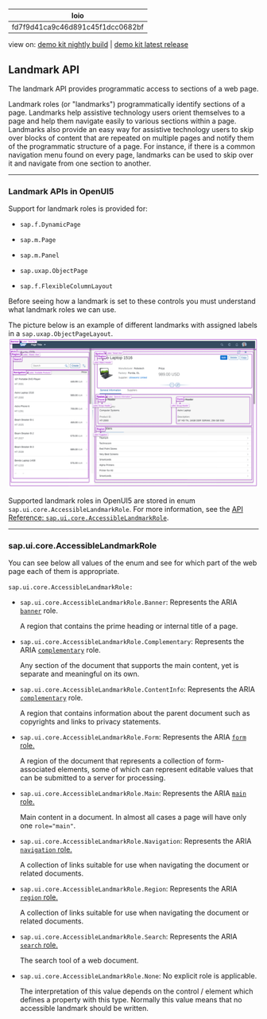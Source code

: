 <!-- loiofd7f9d41ca9c46d891c45f1dcc0682bf -->

| loio |
| -----|
| fd7f9d41ca9c46d891c45f1dcc0682bf |

<div id="loio">

view on: [demo kit nightly build](https://openui5nightly.hana.ondemand.com/#/topic/fd7f9d41ca9c46d891c45f1dcc0682bf) | [demo kit latest release](https://openui5.hana.ondemand.com/#/topic/fd7f9d41ca9c46d891c45f1dcc0682bf)</div>

## Landmark API

The landmark API provides programmatic access to sections of a web page.

Landmark roles \(or "landmarks"\) programmatically identify sections of a page. Landmarks help assistive technology users orient themselves to a page and help them navigate easily to various sections within a page. Landmarks also provide an easy way for assistive technology users to skip over blocks of content that are repeated on multiple pages and notify them of the programmatic structure of a page. For instance, if there is a common navigation menu found on every page, landmarks can be used to skip over it and navigate from one section to another.

***

<a name="loiofd7f9d41ca9c46d891c45f1dcc0682bf__section_vft_ghf_fqb"/>

### Landmark APIs in OpenUI5

Support for landmark roles is provided for:

-   `sap.f.DynamicPage`

-   `sap.m.Page`
-   `sap.m.Panel`
-   `sap.uxap.ObjectPage`
-   `sap.f.FlexibleColumnLayout`

Before seeing how a landmark is set to these controls you must understand what landmark roles we can use.

The picture below is an example of different landmarks with assigned labels in a `sap.uxap.ObjectPageLayout`. ![](loio77cb16f93da74644abdf68296651f7bf_Source1.png)

Supported landmark roles in OpenUI5 are stored in enum `sap.ui.core.AccessibleLandmarkRole`. For more information, see the [API Reference: `sap.ui.core.AccessibleLandmarkRole`](https://openui5.hana.ondemand.com/#/api/sap.ui.core.AccessibleLandmarkRole). 

***

<a name="loiofd7f9d41ca9c46d891c45f1dcc0682bf__section_jx5_b5b_jqb"/>

### sap.ui.core.AccessibleLandmarkRole

You can see below all values of the enum and see for which part of the web page each of them is appropriate.

`sap.ui.core.AccessibleLandmarkRole:`

-   `sap.ui.core.AccessibleLandmarkRole.Banner`: Represents the ARIA [`banner`](https://www.w3.org/TR/wai-aria/#banner) role.

    A region that contains the prime heading or internal title of a page.

-   `sap.ui.core.AccessibleLandmarkRole.Complementary`: Represents the ARIA [`complementary`](https://www.w3.org/TR/wai-aria/#complementary) role.

    Any section of the document that supports the main content, yet is separate and meaningful on its own.

-   `sap.ui.core.AccessibleLandmarkRole.ContentInfo`: Represents the ARIA [`complementary`](https://www.w3.org/TR/wai-aria/#complementary) role.

    A region that contains information about the parent document such as copyrights and links to privacy statements.

-   `sap.ui.core.AccessibleLandmarkRole.Form`: Represents the ARIA [`form` role.](https://www.w3.org/TR/wai-aria/#form)

    A region of the document that represents a collection of form-associated elements, some of which can represent editable values that can be submitted to a server for processing.

-   `sap.ui.core.AccessibleLandmarkRole.Main`: Represents the ARIA [`main` role.](https://www.w3.org/TR/wai-aria/#main)

    Main content in a document. In almost all cases a page will have only one `role="main"`.

-   `sap.ui.core.AccessibleLandmarkRole.Navigation`: Represents the ARIA [`navigation` role.](https://www.w3.org/TR/wai-aria/#navigation)

    A collection of links suitable for use when navigating the document or related documents.

-   `sap.ui.core.AccessibleLandmarkRole.Region`: Represents the ARIA [`region` role.](https://www.w3.org/TR/wai-aria/#region)

    A collection of links suitable for use when navigating the document or related documents.

-   `sap.ui.core.AccessibleLandmarkRole.Search`: Represents the ARIA [`search` role.](https://www.w3.org/TR/wai-aria/#search)

    The search tool of a web document.

-   `sap.ui.core.AccessibleLandmarkRole.None`: No explicit role is applicable.

    The interpretation of this value depends on the control / element which defines a property with this type. Normally this value means that no accessible landmark should be written.


